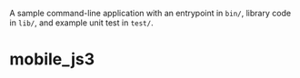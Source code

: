 A sample command-line application with an entrypoint in `bin/`, library code
in `lib/`, and example unit test in `test/`.
# mobile_js3
